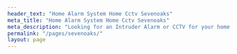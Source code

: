 ```yaml
---
header_text: "Home Alarm System Home Cctv Sevenoaks"
meta_title: "Home Alarm System Home Cctv Sevenoaks"
meta_description: "Looking for an Intruder Alarm or CCTV for your home or business? Alarm Battery. Bexley, Dartford, Orpington, Bromley, Sevenoaks, Greenwich. Tel 020 8302 4065."
permalink: "/pages/sevenoaks/"
layout: page
---
```


